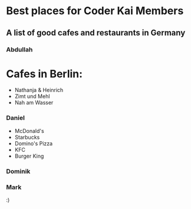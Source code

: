 # Best places for Coder Kai Members

## A list of good cafes and restaurants in Germany

### Abdullah

# Cafes in Berlin:
* Nathanja & Heinrich
* Zimt und Mehl
* Nah am Wasser


### Daniel

- McDonald's
- Starbucks
- Domino's Pizza
- KFC
- Burger King

### Dominik

### Mark

:)
